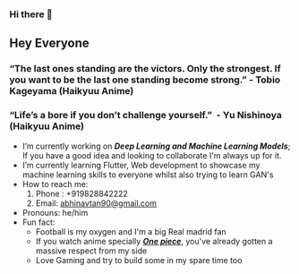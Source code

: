 ### Hi there 👋

<!--
**SadScheme/SadScheme** is a ✨ _special_ ✨ repository because its `README.md` (this file) appears on your GitHub profile.

Here are some ideas to get you started:

- 🔭 I’m currently working on ...
- 🌱 I’m currently learning ...
- 👯 I’m looking to collaborate on ...
- 🤔 I’m looking for help with ...
- 💬 Ask me about ...
- 📫 How to reach me: ...
- 😄 Pronouns: ...
- ⚡ Fun fact: ...
-->
<h2>Hey Everyone</h2>

<h3> “The last ones standing are the victors. Only the strongest. If you want to be the last one standing become strong.”&nbsp;- Tobio Kageyama (Haikyuu Anime)</h3>
<h3>“Life’s a bore if you don’t challenge yourself.”&nbsp;&nbsp;- Yu Nishinoya (Haikyuu Anime)</h3>

- I’m currently working on ***Deep Learning and Machine Learning Models***; If you have a good idea and looking to collaborate I'm always up for it. 
- I’m currently learning Flutter, Web development to showcase my machine learning skills to everyone whilst also trying to learn GAN's
- How to reach me: 
	1. Phone : +919828842222
	2. Email: abhinavtan90@gmail.com
- Pronouns: he/him
- Fun fact: 
	- Football is my oxygen and I'm a big Real madrid fan
	- If you watch anime specially [***One piece***](), you've already gotten a massive respect from my side
	- Love Gaming and try to build some in my spare time too